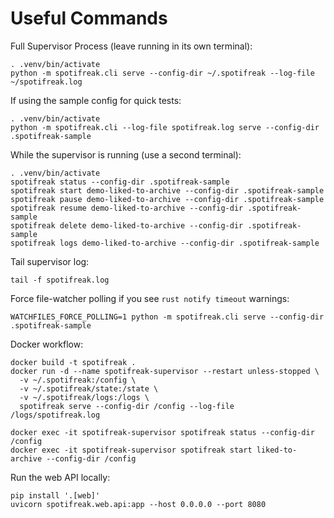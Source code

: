 # Useful Commands

Full Supervisor Process (leave running in its own terminal):
```
. .venv/bin/activate
python -m spotifreak.cli serve --config-dir ~/.spotifreak --log-file ~/spotifreak.log
```

If using the sample config for quick tests:
```
. .venv/bin/activate
python -m spotifreak.cli --log-file spotifreak.log serve --config-dir .spotifreak-sample
```

While the supervisor is running (use a second terminal):
```
. .venv/bin/activate
spotifreak status --config-dir .spotifreak-sample
spotifreak start demo-liked-to-archive --config-dir .spotifreak-sample
spotifreak pause demo-liked-to-archive --config-dir .spotifreak-sample
spotifreak resume demo-liked-to-archive --config-dir .spotifreak-sample
spotifreak delete demo-liked-to-archive --config-dir .spotifreak-sample
spotifreak logs demo-liked-to-archive --config-dir .spotifreak-sample
```

Tail supervisor log:
```
tail -f spotifreak.log
```

Force file-watcher polling if you see `rust notify timeout` warnings:
```
WATCHFILES_FORCE_POLLING=1 python -m spotifreak.cli serve --config-dir .spotifreak-sample
```

Docker workflow:
```
docker build -t spotifreak .
docker run -d --name spotifreak-supervisor --restart unless-stopped \
  -v ~/.spotifreak:/config \
  -v ~/.spotifreak/state:/state \
  -v ~/.spotifreak/logs:/logs \
  spotifreak serve --config-dir /config --log-file /logs/spotifreak.log

docker exec -it spotifreak-supervisor spotifreak status --config-dir /config
docker exec -it spotifreak-supervisor spotifreak start liked-to-archive --config-dir /config
```

Run the web API locally:
```
pip install '.[web]'
uvicorn spotifreak.web.api:app --host 0.0.0.0 --port 8080
```

